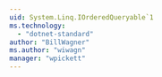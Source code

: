 ```yaml
---
uid: System.Linq.IOrderedQueryable`1
ms.technology: 
  - "dotnet-standard"
author: "BillWagner"
ms.author: "wiwagn"
manager: "wpickett"
---
```

